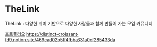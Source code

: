 # TheLink
TheLink : 다양한 취미 기반으로 다양한 사람들과 함께 만들어 가는 모임 커뮤니티

[포트폴리오](포트폴리오_이지원.pdf)
https://distinct-croissant-fd9.notion.site/469cad02b5ff4fbba331a0cf285433da
